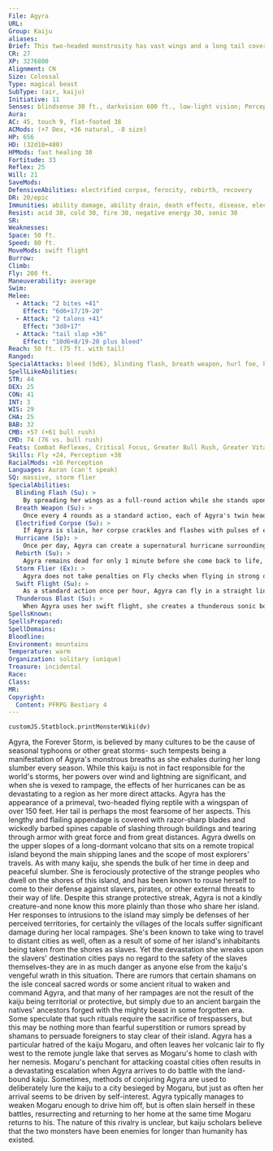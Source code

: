 ```yaml
---
File: Agyra
URL: 
Group: Kaiju
aliases: 
Brief: This two-headed monstrosity has vast wings and a long tail covered in a forest of blades.
CR: 27
XP: 3276800
Alignment: CN
Size: Colossal
Type: magical beast
SubType: (air, kaiju)
Initiative: 11
Senses: blindsense 30 ft., darkvision 600 ft., low-light vision; Perception +38
Aura: 
AC: 45, touch 9, flat-footed 38
ACMods: (+7 Dex, +36 natural, -8 size)
HP: 656
HD: (32d10+480)
HPMods: fast healing 30
Fortitude: 33
Reflex: 25
Will: 21
SaveMods: 
DefensiveAbilities: electrified corpse, ferocity, rebirth, recovery
DR: 20/epic
Immunities: ability damage, ability drain, death effects, disease, electricity, energy drain, fear
Resist: acid 30, cold 30, fire 30, negative energy 30, sonic 30
SR: 
Weaknesses: 
Space: 50 ft.
Speed: 80 ft.
MoveMods: swift flight
Burrow: 
Climb: 
Fly: 200 ft.
Maneuverability: average
Swim: 
Melee: 
  - Attack: "2 bites +41"
    Effect: "6d6+17/19-20"
  - Attack: "2 talons +41"
    Effect: "3d8+17"
  - Attack: "tail slap +36"
    Effect: "10d6+8/19-20 plus bleed"
Reach: 50 ft. (75 ft. with tail)
Ranged: 
SpecialAttacks: bleed (5d6), blinding flash, breath weapon, hurl foe, hurricane, thunderous blast
SpellLikeAbilities: 
STR: 44
DEX: 25
CON: 41
INT: 3
WIS: 29
CHA: 25
BAB: 32
CMB: +57 (+61 bull rush)
CMD: 74 (76 vs. bull rush)
Feats: Combat Reflexes, Critical Focus, Greater Bull Rush, Greater Vital Strike, Hover, Improved Bull Rush, Improved Critical (tail slap), Improved Critical (bite), Improved Initiative, Improved Iron Will, Improved Vital Strike, Iron Will, Power Attack, Staggering Critical, Vital Strike, Wingover
Skills: Fly +24, Perception +38
RacialMods: +16 Perception
Languages: Auran (can't speak)
SQ: massive, storm flier
SpecialAbilities:
  Blinding Flash (Su): >
    By spreading her wings as a full-round action while she stands upon the ground, Agyra can create a blinding flash of light that targets all creatures within 100 feet. Affected creatures must succeed at a DC 41 Fortitude save or be permanently blinded and staggered for 1d6 rounds by the blast of light. A successful saving throw reduces the blindness to 1 round and negates the staggered effect. The save DC is Constitution-based.
  Breath Weapon (Su): >
    Once every 4 rounds as a standard action, each of Agyra's twin heads can breathe out a line of electricity to a range of 1,200 feet. Agyra can breathe each line in a different direction. Each creature caught in a line of electricity must succeed at a DC 41 Reflex save or take 20d6 points of electricity damage and be staggered for 1d4 rounds. A successful saving throw halves the damage and negates the staggered effect. A creature struck by both breath weapons simultaneously must attempt separate saving throws against each breath weapon, but takes a -4 penalty on both-the damage and staggered condition duration stack with each other. A creature wearing medium or heavy metal armor or a creature composed mostly of metal that fails its saving throw is also stunned for 1 round. A creature slain by Agyra's breath weapon remains electrified for 2d4 rounds after death-any creature that touches the body automatically takes 3d6 points of electricity damage. The save DC is Constitution-based.
  Electrified Corpse (Su): >
    If Agyra is slain, her corpse crackles and flashes with pulses of electrical light if she has not used her rebirth ability that year. Any creature that touches her corpse takes 3d6 points of electricity damage. Even if Agyra's body is destroyed, the site of her death continues to carry this electrical charge for 1 minute, or until Agyra is reborn, whichever comes first.
  Hurricane (Sp): >
    Once per day, Agyra can create a supernatural hurricane surrounding herself. This effect functions as control weather, save that it affects an area with a 4-mile radius, lasts for 24 hours, and can only be used to create hurricane-force winds. The hurricane created is static, and features a calm eye at the center with a 500-foot radius.
  Rebirth (Su): >
    Agyra remains dead for only 1 minute before she come back to life, as if via a true resurrection spell. Agyra rises from the exact same position she occupied when she died, and typically takes advantage of this second chance to use her swift flight to escape as soon as possible. Agyra can only be reborn in this manner once per year; if she is slain a second time before a year has passed, her death is permanent and her corpse does not become electrified. This ability replaces Agyra's ability to immediately heal damage that would normally kill her, granted by her recovery ability, but does not replace the other defenses granted by recovery.
  Storm Flier (Ex): >
    Agyra does not take penalties on Fly checks when flying in strong or more powerful winds.
  Swift Flight (Su): >
    As a standard action once per hour, Agyra can fly in a straight line at an incredible speed. She may travel up to 1 mile in this manner-doing so does not provoke attacks of opportunity. When Agyra activates this ability, her thunderous blast ability is automatically triggered from the swift flight's point of origin.
  Thunderous Blast (Su): >
    When Agyra uses her swift flight, she creates a thunderous sonic boom. This devastating explosion of sound occurs at her location when she activates swift flight, filling an area equal to her space and her reach combined-resulting in a 100-foot-diameter burst of sonic energy. All creatures in this area of effect take 20d10 points of sonic damage, are permanently deafened, are knocked prone, and are stunned for 1 round. A successful DC 41 Reflex save halves the damage, reduces the deafened condition to 1d4 rounds, and negates the knocked prone and stun effects entirely. The save DC is Constitution-based.
SpellsKnown: 
SpellsPrepared: 
SpellDomains: 
Bloodline: 
Environment: mountains
Temperature: warm
Organization: solitary (unique)
Treasure: incidental
Race: 
Class: 
MR: 
Copyright:
  Content: PFRPG Bestiary 4
---
```

```dataviewjs
customJS.Statblock.printMonsterWiki(dv)
```
Agyra, the Forever Storm, is believed by many cultures to be the cause of seasonal typhoons or other great storms- such tempests being a manifestation of Agyra's monstrous breaths as she exhales during her long slumber every season. While this kaiju is not in fact responsible for the world's storms, her powers over wind and lightning are significant, and when she is vexed to rampage, the effects of her hurricanes can be as devastating to a region as her more direct attacks. Agyra has the appearance of a primeval, two-headed flying reptile with a wingspan of over 150 feet. Her tail is perhaps the most fearsome of her aspects. This lengthy and flailing appendage is covered with razor-sharp blades and wickedly barbed spines capable of slashing through buildings and tearing through armor with great force and from great distances. Agyra dwells on the upper slopes of a long-dormant volcano that sits on a remote tropical island beyond the main shipping lanes and the scope of most explorers' travels. As with many kaiju, she spends the bulk of her time in deep and peaceful slumber. She is ferociously protective of the strange peoples who dwell on the shores of this island, and has been known to rouse herself to come to their defense against slavers, pirates, or other external threats to their way of life. Despite this strange protective streak, Agyra is not a kindly creature-and none know this more plainly than those who share her island. Her responses to intrusions to the island may simply be defenses of her perceived territories, for certainly the villages of the locals suffer significant damage during her local rampages. She's been known to take wing to travel to distant cities as well, often as a result of some of her island's inhabitants being taken from the shores as slaves. Yet the devastation she wreaks upon the slavers' destination cities pays no regard to the safety of the slaves themselves-they are in as much danger as anyone else from the kaiju's vengeful wrath in this situation. There are rumors that certain shamans on the isle conceal sacred words or some ancient ritual to waken and command Agyra, and that many of her rampages are not the result of the kaiju being territorial or protective, but simply due to an ancient bargain the natives' ancestors forged with the mighty beast in some forgotten era. Some speculate that such rituals require the sacrifice of trespassers, but this may be nothing more than fearful superstition or rumors spread by shamans to persuade foreigners to stay clear of their island. Agyra has a particular hatred of the kaiju Mogaru, and often leaves her volcanic lair to fly west to the remote jungle lake that serves as Mogaru's home to clash with her nemesis. Mogaru's penchant for attacking coastal cities often results in a devastating escalation when Agyra arrives to do battle with the land-bound kaiju. Sometimes, methods of conjuring Agyra are used to deliberately lure the kaiju to a city besieged by Mogaru, but just as often her arrival seems to be driven by self-interest. Agyra typically manages to weaken Mogaru enough to drive him off, but is often slain herself in these battles, resurrecting and returning to her home at the same time Mogaru returns to his. The nature of this rivalry is unclear, but kaiju scholars believe that the two monsters have been enemies for longer than humanity has existed.
